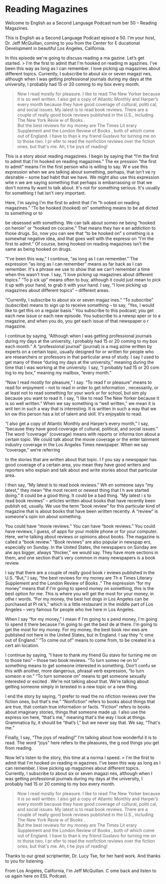 # Reading Magazines

Welcome to English as a Second Language Podcast num ber 50 – Reading Magazines.  

This is English as a Second Language Podcast episod e 50. I'm your host, Dr. Jeff McQuillan, coming to you from the Center for E ducational Development in beautiful Los Angeles, California. 

In this episode we're going to discuss reading a ma gazine. Let’s get started.  > I'm the first to admit that I'm hooked on reading m agazines. I've been this way as long as I can remember. I love picking up magazines  about different topics. Currently, I subscribe to about six or seven magazi nes, although when I was getting professional journals during my days at the  university, I probably had 15 or 20 coming to my box every month.  
> Now I read mostly for pleasure. I like to read The New Yorker  because it is so well written. I also get a copy of Atlantic Monthly  and Harper’s  every month because they have good coverage of cultural, politi cal, and social issues. My latest is to read book reviews. There are a couple of really good book reviews published in the U.S., including The New York Revie w of Books .  
> But the best reviews for my money are The Times Lit erary Supplement  and the London Review of Books , both of which come out of England. I have to than k my friend Gustavo for turning me on to those two. I pr efer to read the nonfiction reviews over the fiction ones, but that's me. Ah, t he joys of reading!

This is a story about reading magazines. I begin by  saying that “I’m the first to admit that I'm hooked on reading magazines.” The ex pression “the first to admit” means I'm the first person who is willing to say. W e use this expression when we are talking about something, perhaps, that isn’t ve ry desirable – some bad habit that we have. We might also use this expression whe n we are saying something that perhaps is embarrassing or that we don't norma lly want to talk about. It's not for something serious. It's usually for something t hat isn't very important.  

Here, I'm saying I'm the first to admit that I'm “h ooked on reading magazines.” “To be hooked (hooked) on” something means to be ad dicted to something or to  

be obsessed with something. We can talk about someo ne being “hooked on heroin” or “hooked on cocaine.” That means they hav e an addiction to those drugs. So, now you can see that “to be hooked on” s omething is a somewhat negative idea, and that goes well with the expressi on “I'm the first to admit.” Of course, being hooked on reading magazines isn't the  same as being hooked on drugs.  

“I've been this way,” I continue, “as long as I can  remember.” The expression “as long as I can remember” means as far back as I can remember. It's a phrase we use to show that we can't remember a time when this  wasn't true. I say, “I love picking up magazines about different topics.” “To p ick up” means often to buy, although it could just mean to pick it up with your  hand, to grab it with your hand. I say, “I love picking up magazines about different  topics” – different areas.  

“Currently, I subscribe to about six or seven magaz ines.” “To subscribe” (subscribe) means to sign up to receive something –  to say, “Yes, I would like to get this on a regular basis.” You subscribe to this  podcast; you get each new issue or each new episode. You subscribe to a newsp aper or to a magazine, and when you do, you get each issue of that newspaper o r magazine.  

I continue by saying, “Although when I was getting professional journals during my days at the university, I probably had 15 or 20 coming to my box each month.” A “professional journal” (journal) is a mag azine written by experts on a certain topic, usually designed for or written for people who are researchers or professors in that particular area of study. I say I used to get many of these “during my days at the university,” meaning during the time that I was working at the university. I say, “I probably had 15 or 20 com ing to my box,” meaning my mailbox, “every month.”  

“Now I read mostly for pleasure,” I say. “To read f or pleasure” means to read for enjoyment – not to read in order to get information , necessarily, or at least not to read something for your work or for school, but sim ply because you want to read it. I say, “I like to read The New Yorker  because it is so well written.” When we say something is “well written,” we mean it is writ ten in such a way that is interesting. It is written in such a way that we kn ow this person has a lot of talent and skill. It's enjoyable to read.  

“I also get a copy of Atlantic Monthly  and Harper’s  every month,” I say, “because they have good coverage of cultural, political, and  social issues.” The word “coverage” (coverage) means with reports or informa tion about a certain topic. We could talk about the movie coverage or the enter tainment industry coverage in the Los Angeles Times  newspaper. When we say “coverage,” we’re referring   

to the stories that are written about that topic. I f you say a newspaper has good coverage of a certain area, you mean they have good  writers and reporters who explain and talk about and write stories about that  particular area.  

I then say, “My latest is to read book reviews.” Wh en someone says “my latest,” they mean “the most recent or newest thing that I h ave started doing.” It could be a good thing. It could be a bad thing. “My latest i s to read book reviews” – articles written about books that have recently been publish ed, usually. We use the term “book review” for this particular kind of magazine that is about books that have been written recently. A “review” is someone's opin ion about something.  

You could have “movie reviews.” You can have “book reviews.” You could have reviews, I guess, of apps for your mobile phone or for your computer. Here, we’re talking about reviews or opinions about books. The magazine is called a “book review.” “Book reviews” are also popular in newspap ers, especially on Sunday. In the United States, the newspapers on Sunday are alw ays bigger, always “thicker,” we would say. They have more sections in  them, and one section that's very common in many newspapers is a book review.  

I say that there are a couple of really good book r eviews published in the U.S. “But,” I say, “the best reviews for my money are Th e Times Literary Supplement and the London Review of Books .” The expression “for my money” means that if I'm going to spend money on something, this is the best option for me. This is where you will get the most for your money, in othe r words. “For my money, the best hot dogs in Los Angeles can be purchased at Pi nk’s,” which is a little restaurant in the middle part of Los Angeles – very  famous for people who live here in Los Angeles.  

When I say “for my money,” I mean if I'm going to s pend money, I'm going to spend it there because I'm going to get the best de al there. I’m going to get the most for my money. For my money, the best book revi ews are published not here in the United States, but in England. I say they “c ome out of England.” “To come out of” means to come from, to be created in a cert ain location.  

I continue by saying, “I have to thank my friend Gu stavo for turning me on to those two” – those two book reviews. “To turn someo ne on to” something means to get someone interested in something. Don't confu se this with another, more dangerous, phrasal verb expression, “to turn someon e on.” “To turn someone on” means to get someone sexually interested or excited . We're not talking about that. We’re talking about getting someone simply in terested in a new topic or a new thing.  

I end the story by saying, “I prefer to read the no nfiction reviews over the fiction ones, but that's me.” “Nonfiction” refers to books about things that are true, that contain true information or facts. “Fiction” refers  to books about imaginary stories, things that someone made up. I also use the express ion here, “that's me,” meaning that's the way I look at things. Grammatica lly, it should be “that’s I,” but we never say that. We say, “That's me.”  

Finally, I say, “The joys of reading!” I’m talking about how wonderful it is to read. The word “joys” here refers to the pleasures, the g ood things you get from reading. 

Now let's listen to the story, this time at a norma l speed.  > I'm the first to admit that I'm hooked on reading m agazines. I've been this way as long as I can remember. I love picking up magazines  about different topics. Currently, I subscribe to about six or seven magazi nes, although when I was getting professional journals during my days at the  university, I probably had 15 or 20 coming to my box every month.  
> Now I read mostly for pleasure. I like to read The New Yorker  because it is so well written. I also get a copy of Atlantic Monthly  and Harper’s  every month because they have good coverage of cultural, politi cal, and social issues. My latest is to read book reviews. There are a couple of really good book reviews published in the U.S., including The New York Revie w of Books .  
> But the best reviews for my money are The Times Lit erary Supplement  and the London Review of Books , both of which come out of England. I have to than k my friend Gustavo for turning me on to those two. I pr efer to read the nonfiction reviews over the fiction ones, but that's me. Ah, t he joys of reading!

Thanks to our great scriptwriter, Dr. Lucy Tse, for  her hard work. And thanks to you for listening. 

From Los Angeles, California, I'm Jeff McQuillan. C ome back and listen to us again here on ESL Podcast. 

